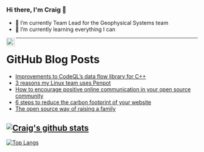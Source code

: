### Hi there, I'm Craig 👋

<!--
**CraigTeelFugro/CraigTeelFugro** is a ✨ _special_ ✨ repository because its `README.md` (this file) appears on your GitHub profile.

Here are some ideas to get you started:
-->

- 🔭 I’m currently Team Lead for the Geophysical Systems team
- 🌱 I’m currently learning everything I can

[<img align="left" alt="Craig Teel | LinkedIn" width="22px" src="https://cdn.jsdelivr.net/npm/simple-icons@v3/icons/linkedin.svg" />][linkedin]

---

# GitHub Blog Posts

<!-- BLOG-POST-LIST:START -->
- [Improvements to CodeQL’s data flow library for C++](https://github.blog/2023-03-30-improvements-to-codeqls-data-flow-library-for-c/)
- [3 reasons my Linux team uses Penpot](https://opensource.com/article/23/3/linux-penpot)
- [How to encourage positive online communication in your open source community](https://opensource.com/article/23/3/positive-communication-open-source)
- [6 steps to reduce the carbon footprint of your website](https://opensource.com/article/23/3/reduce-carbon-footprint-website)
- [The open source way of raising a family](https://opensource.com/article/23/3/open-source-family)
<!-- BLOG-POST-LIST:END -->

## [![Craig's github stats](https://github-readme-stats.vercel.app/api?username=craigteelfugro&show_icons=true&theme=radical)](https://github.com/anuraghazra/github-readme-stats)


[linkedin]: https://linkedin.com/in/craig-teel-b8786771
[![Top Langs](https://github-readme-stats.vercel.app/api/top-langs/?username=craigteelfugro&layout=compact)](https://github.com/anuraghazra/github-readme-stats)
